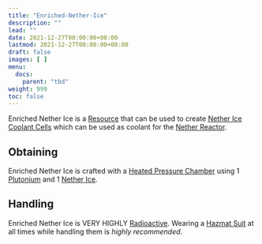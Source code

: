 ```yaml
---
title: "Enriched-Nether-Ice"
description: ""
lead: ""
date: 2021-12-27T00:00:00+08:00
lastmod: 2021-12-27T00:00:00+08:00
draft: false
images: [ ]
menu:
  docs:
    parent: "tbd"
weight: 999
toc: false
---
```


Enriched Nether Ice is a [Resource](/docs/slimefun/resources) that can be used to create [Nether Ice Coolant Cells](/docs/slimefun/coolant-cells) which can be used as coolant for the [Nether Reactor](/docs/slimefun/reactors).

## Obtaining

Enriched Nether Ice is crafted with a [Heated Pressure Chamber](/docs/slimefun/heated-pressure-chamber) using 1 [Plutonium](/docs/slimefun/plutonium) and 1 [Nether Ice](/docs/slimefun/nether-ice).

## Handling

Enriched Nether Ice is VERY HIGHLY [Radioactive](/docs/slimefun/radiation). Wearing a [Hazmat Suit](/docs/slimefun/armor#hazmat-suit) at all times while handling them is *highly recommended*.

